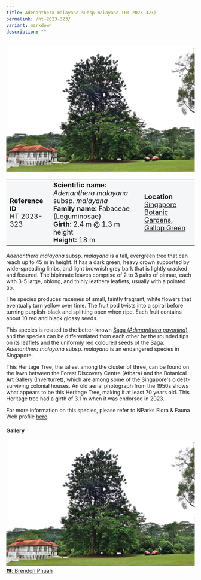```yaml
---
title: Adenanthera malayana subsp malayana (HT 2023 323)
permalink: /ht-2023-323/
variant: markdown
description: ""
---
```

<div class="isomer-image-wrapper">
<img src="/images/Heritage_trees_photos/ademalmal_ht2023-323_habit.jpg"></div>
<table style="minWidth: 100px; font-size: 18px; background: #F4F6F7">
<tbody><tr>
<td rowspan="1" colspan="1">
<strong>Reference ID</strong>
<br>HT 2023-323
</td>
<td rowspan="1" colspan="1">
<strong>Scientific name:</strong> <em>Adenanthera malayana</em> subsp. <em>malayana</em>
<br><strong>Family name:</strong> Fabaceae (Leguminosae)
<br><strong>Girth:</strong> 2.4 m @ 1.3 m height
<br><strong>Height: </strong>18 m
</td>
<td rowspan="1" colspan="1">
<strong>Location</strong><a href="https://www.onemap.gov.sg/?lat=1.3142500000000004&amp;lng=103.81033999999998">
	<br>Singapore Botanic Gardens,<br>Gallop Green</a>
</td>
</tr></tbody></table>
<p><em>Adenanthera malayana</em> subsp. <em>malayana</em> is a tall, evergreen tree that can reach up to 45 m in height. It has a dark green, heavy crown supported by wide-spreading limbs, and light brownish grey bark that is lightly cracked and fissured. The bipinnate leaves comprise of 2 to 3 pairs of pinnae, each with 3-5 large, oblong, and thinly leathery leaflets, usually with a pointed tip.</p>

<p>The species produces racemes of small, faintly fragrant, white flowers that eventually turn yellow over time. The fruit pod twists into a spiral before turning purplish-black and splitting open when ripe. Each fruit contains about 10 red and black glossy seeds.</p>

<p>This species is related to the better-known <a href="https://www.nparks.gov.sg/florafaunaweb/flora/2/6/2697">Saga (<em>Adenanthera pavonina</em>)</a> and the species can be differentiated from each other by the rounded tips on its leaflets and the uniformly red coloured seeds of the Saga. <em>Adenanthera malayana</em> subsp. <em>malayana</em> is an endangered species in Singapore.  

</p><p>This Heritage Tree, the tallest among the cluster of three, can be found on the lawn between the Forest Discovery Centre (Atbara) and the Botanical Art Gallery (Inverturret), which are among some of the Singapore's oldest-surviving colonial houses. An old aerial photograph from the 1950s shows what appears to be this Heritage Tree, making it at least 70 years old. This Heritage tree had a girth of 3.1 m when it was endorsed in 2023.</p>
	
<p>For more information on this species, please refer to NParks Flora &amp; Fauna Web profile <a href="https://www.nparks.gov.sg/florafaunaweb/flora/3/4/3495">here</a>.
</p>

<h4><b>Gallery</b></h4>
<div class="isomer-card-grid">
<a href="/images/Heritage_trees_photos/ademalmal_ht2023-323_habit.jpg" class="isomer-card">
<div class="isomer-card-image">
<div class="isomer-image-wrapper"><img src="/images/Heritage_trees_photos/ademalmal_ht2023-323_habit.jpg"></div></div>
<div class="isomer-card-body"><div class="isomer-card-description">📷: Brendon Phuah</div></div></a><p></p></div>